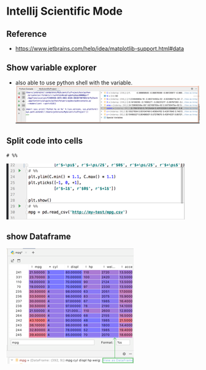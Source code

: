 # Intellij Scientific Mode

## Reference
- https://www.jetbrains.com/help/idea/matplotlib-support.html#data

## Show variable explorer
- also able to use python shell with the variable.
![img.png](img/img.png)

## Split code into cells
```shell
# %%
```
![img_1.png](img/img_1.png)

## show Dataframe
![img.png](img/img_3.png)